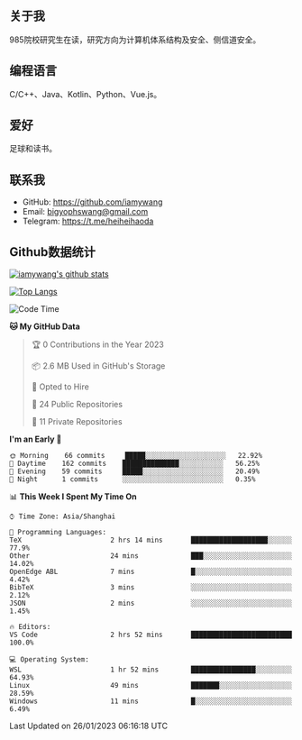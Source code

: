 ## 关于我

985院校研究生在读，研究方向为计算机体系结构及安全、侧信道安全。

## 编程语言

C/C++、Java、Kotlin、Python、Vue.js。

## 爱好

足球和读书。

## 联系我

- GitHub: https://github.com/iamywang
- Email: bigyophswang@gmail.com
- Telegram: https://t.me/heiheihaoda

## Github数据统计

[![iamywang's github stats](https://github-readme-stats.vercel.app/api?username=iamywang&count_private=true&show_icons=true)]()

[![Top Langs](https://github-readme-stats.vercel.app/api/top-langs/?username=iamywang&layout=compact)]()

<!--START_SECTION:waka-->
![Code Time](http://img.shields.io/badge/Code%20Time-681%20hrs%2047%20mins-blue)

**🐱 My GitHub Data** 

> 🏆 0 Contributions in the Year 2023
 > 
> 📦 2.6 MB Used in GitHub's Storage 
 > 
> 💼 Opted to Hire
 > 
> 📜 24 Public Repositories 
 > 
> 🔑 11 Private Repositories  
 > 
**I'm an Early 🐤** 

```text
🌞 Morning    66 commits     █████░░░░░░░░░░░░░░░░░░░░   22.92% 
🌆 Daytime    162 commits    ██████████████░░░░░░░░░░░   56.25% 
🌃 Evening    59 commits     █████░░░░░░░░░░░░░░░░░░░░   20.49% 
🌙 Night      1 commits      ░░░░░░░░░░░░░░░░░░░░░░░░░   0.35%

```


📊 **This Week I Spent My Time On** 

```text
⌚︎ Time Zone: Asia/Shanghai

💬 Programming Languages: 
TeX                      2 hrs 14 mins       ███████████████████░░░░░░   77.9% 
Other                    24 mins             ███░░░░░░░░░░░░░░░░░░░░░░   14.02% 
OpenEdge ABL             7 mins              █░░░░░░░░░░░░░░░░░░░░░░░░   4.42% 
BibTeX                   3 mins              ░░░░░░░░░░░░░░░░░░░░░░░░░   2.12% 
JSON                     2 mins              ░░░░░░░░░░░░░░░░░░░░░░░░░   1.45%

🔥 Editors: 
VS Code                  2 hrs 52 mins       █████████████████████████   100.0%

💻 Operating System: 
WSL                      1 hr 52 mins        ████████████████░░░░░░░░░   64.93% 
Linux                    49 mins             ███████░░░░░░░░░░░░░░░░░░   28.59% 
Windows                  11 mins             █░░░░░░░░░░░░░░░░░░░░░░░░   6.49%

```


 Last Updated on 26/01/2023 06:16:18 UTC
<!--END_SECTION:waka-->
